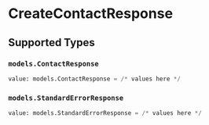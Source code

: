 # CreateContactResponse


## Supported Types

### `models.ContactResponse`

```python
value: models.ContactResponse = /* values here */
```

### `models.StandardErrorResponse`

```python
value: models.StandardErrorResponse = /* values here */
```

